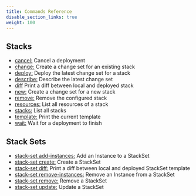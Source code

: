 ```yaml
---
title: Commands Reference
disable_section_links: true
weight: 100
---
```


## Stacks

* [cancel:](cancel) Cancel a deployment
* [change:](change) Create a change set for an existing stack
* [deploy:](deploy) Deploy the latest change set for a stack
* [describe:](describe) Describe the latest change set
* [diff](diff) Print a diff between local and deployed stack
* [new:](new) Create a change set for a new stack
* [remove:](remove) Remove the configured stack
* [resources:](resources) List all resources of a stack
* [stacks:](stacks) List all stacks
* [template:](template) Print the current template
* [wait:](wait) Wait for a deployment to finish 

## Stack Sets

* [stack-set add-instances:](stack-set_add-instances) Add an Instance to a StackSet
* [stack-set create:](stack-set_create) Create a StackSet
* [stack-set diff:](stack-set_diff) Print a diff between local and deployed StackSet template 
* [stack-set remove-instances:](stack-set_remove-instances) Remove an Instance from a StackSet
* [stack-set remove:](stack-set_remove) Remove a StackSet
* [stack-set update:](stack-set_update) Update a StackSet
